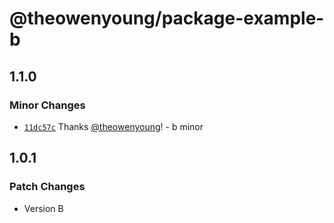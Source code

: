 # @theowenyoung/package-example-b

## 1.1.0

### Minor Changes

- [`11dc57c`](https://github.com/theowenyoung/monorepo-example/commit/11dc57c52772e6134a5b45c6ddfe04f6c65b85bb) Thanks [@theowenyoung](https://github.com/theowenyoung)! - b minor

## 1.0.1

### Patch Changes

- Version B
